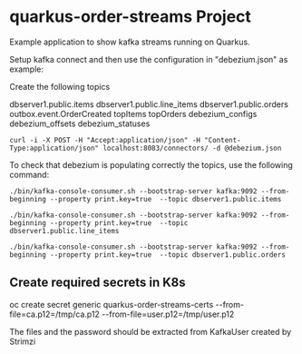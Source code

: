 # quarkus-order-streams Project

Example application to show kafka streams running on Quarkus.

Setup kafka connect and then use the configuration in "debezium.json" as example:

Create the following topics

dbserver1.public.items
dbserver1.public.line_items
dbserver1.public.orders
outbox.event.OrderCreated
topItems
topOrders
debezium_configs
debezium_offsets
debezium_statuses

```
curl -i -X POST -H "Accept:application/json" -H "Content-Type:application/json" localhost:8083/connectors/ -d @debezium.json
```

To check that debezium is populating correctly the topics, use the following command:

```
./bin/kafka-console-consumer.sh --bootstrap-server kafka:9092 --from-beginning --property print.key=true  --topic dbserver1.public.items

./bin/kafka-console-consumer.sh --bootstrap-server kafka:9092 --from-beginning --property print.key=true  --topic dbserver1.public.line_items

./bin/kafka-console-consumer.sh --bootstrap-server kafka:9092 --from-beginning --property print.key=true  --topic dbserver1.public.orders
```


## Create required secrets in K8s

oc create secret generic quarkus-order-streams-certs --from-file=ca.p12=/tmp/ca.p12 --from-file=user.p12=/tmp/user.p12

The files and the password should be extracted from KafkaUser created by Strimzi